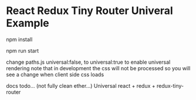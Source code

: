 # React Redux Tiny Router Univeral Example

npm install

npm run start

change paths.js   universal:false, to universal:true to enable universal rendering
note that in development the css will not be processed so you will see a change when client side css loads

docs todo... (not fully clean ether...)
Universal react + redux + redux-tiny-router